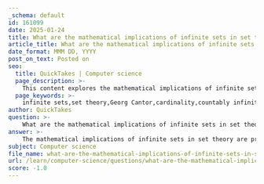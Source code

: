 ```yaml
---
_schema: default
id: 161099
date: 2025-01-24
title: What are the mathematical implications of infinite sets in set theory?
article_title: What are the mathematical implications of infinite sets in set theory?
date_format: MMM DD, YYYY
post_on_text: Posted on
seo:
  title: QuickTakes | Computer science
  page_description: >-
    This content explores the mathematical implications of infinite sets in set theory, including the different sizes of infinity, cardinality concepts, and philosophical inquiries, as established by Georg Cantor, highlighting the importance of understanding infinite constructs in mathematics.
  page_keywords: >-
    infinite sets,set theory,Georg Cantor,cardinality,countably infinite,uncountably infinite,Cantor's diagonal argument,infinite intervals,philosophical implications,Continuum Hypothesis,Zermelo-Fraenkel,axioms of set theory
author: QuickTakes
question: >-
    What are the mathematical implications of infinite sets in set theory?
answer: >-
    The mathematical implications of infinite sets in set theory are profound and multifaceted, primarily stemming from the work of Georg Cantor, who established the groundwork for understanding different sizes or cardinalities of infinity. Here are some key implications:\n\n1. **Different Sizes of Infinity**: Cantor demonstrated that not all infinities are equal. For instance, the set of natural numbers $\mathbb{N} = \{1, 2, 3, \ldots\}$ is countably infinite, meaning it can be put into a one-to-one correspondence with the integers. In contrast, the set of real numbers $\mathbb{R}$ is uncountably infinite, as shown by Cantor's diagonal argument. This implies that there are more real numbers than natural numbers, leading to the conclusion that there are different "sizes" of infinity.\n\n2. **Cardinality**: The concept of cardinality allows mathematicians to compare the sizes of infinite sets. The cardinality of a set is a measure of the "number of elements" in the set. For example, the cardinality of the set of natural numbers is denoted as $\aleph_0$ (aleph-null), while the cardinality of the continuum (the set of real numbers) is denoted as $2^{\aleph_0}$, which is strictly greater than $\aleph_0$.\n\n3. **Infinite Intervals**: In set theory, infinite sets can be represented using interval notation. For example, the interval $(-\infty, +\infty)$ represents all real numbers, and it is considered an open interval because it does not include its endpoints. This notation is crucial for defining sets that extend indefinitely in one or both directions.\n\n4. **Philosophical Implications**: The existence of infinite sets raises philosophical questions about the nature of mathematics and its relationship to the physical world. While mathematical models often rely on infinite constructs (such as limits in calculus), the physical universe is fundamentally finite. This discrepancy leads to discussions about the applicability of infinite models to real-world phenomena and whether infinity is merely an abstract concept or has tangible implications in reality.\n\n5. **Limitations of Mathematical Models**: The reliance on infinite sets in mathematical models can lead to limitations in understanding complex systems. For instance, while infinite series can provide useful approximations, they may not always yield valid conclusions about finite realities. This highlights the need for careful interpretation of results derived from infinite constructs.\n\n6. **Continuum Hypothesis**: One of the most famous problems in set theory is the Continuum Hypothesis, which posits that there is no set whose cardinality is strictly between that of the integers and the real numbers. This hypothesis has significant implications for the foundations of mathematics and has been shown to be independent of the standard axioms of set theory (Zermelo-Fraenkel set theory with the Axiom of Choice, ZFC).\n\nIn summary, the mathematical implications of infinite sets in set theory encompass a rich landscape of concepts, including the distinction between different sizes of infinity, the use of cardinality, philosophical inquiries into the nature of infinity, and the limitations of mathematical models that utilize infinite constructs. These implications continue to influence both theoretical mathematics and its applications in various fields.
subject: Computer science
file_name: what-are-the-mathematical-implications-of-infinite-sets-in-set-theory.md
url: /learn/computer-science/questions/what-are-the-mathematical-implications-of-infinite-sets-in-set-theory
score: -1.0
---
```


&nbsp;